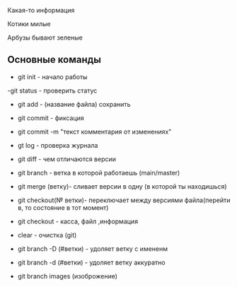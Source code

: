 Какая-то информация

Котики милые

Арбузы бывают зеленые

## Основные команды ##

- git init - начало работы 

-git status - проверить статус

- git add - (название файла) сохранить

- git commit - фиксация 

- git commit -m "текст комментария от изменениях"

- gt log - проверка журнала

- git diff - чем отличаются  версии

- git branch - ветка в которой работаешь (main/master)

- git merge (ветку)- сливает версии в одну (в которой ты находишься) 

- git checkout(№ ветки)- переключает между версиями  файла(перейти в, то состояние  в тот момент)

- git checkout - касса, файл ,информация

- clear - очистка (git)

- git branch -D (#ветки) - удоляет ветку с имененм
- git branch -d (#ветки) -  удоляет  ветку аккуратно
- git branch images (изоброжение)